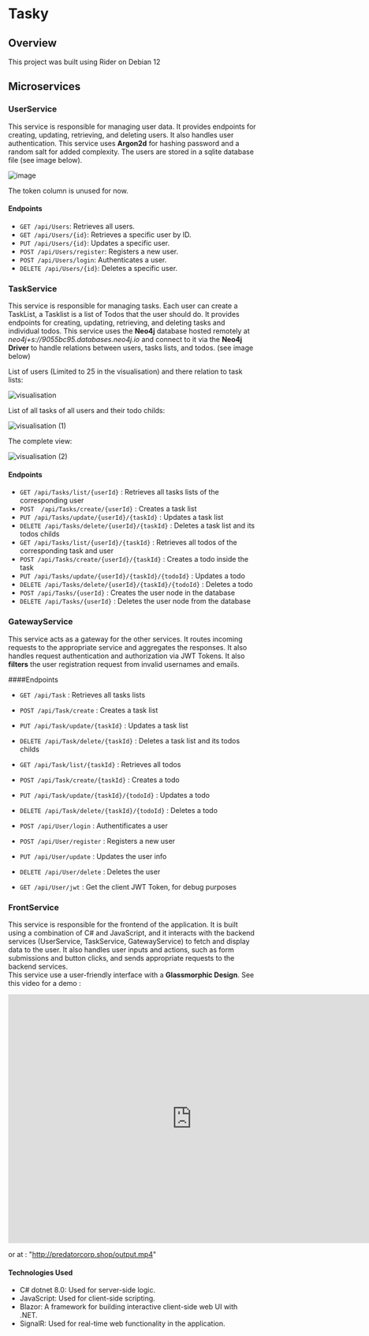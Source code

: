 # Tasky

## Overview
This project was built using Rider on Debian 12

## Microservices

### UserService
This service is responsible for managing user data. It provides endpoints for creating, updating, retrieving, and deleting users. It also handles user authentication.
This service uses **Argon2d** for hashing password and a random salt for added complexity.
The users are stored in a sqlite database file (see image below).

![image](https://github.com/PredatorMonarch/ServiceWeb/assets/111632331/05423f0a-004b-4923-8a35-f38f05e6a647)

The token column is unused for now.

#### Endpoints
- `GET /api/Users`: Retrieves all users.
- `GET /api/Users/{id}`: Retrieves a specific user by ID.
- `PUT /api/Users/{id}`: Updates a specific user.
- `POST /api/Users/register`: Registers a new user.
- `POST /api/Users/login`: Authenticates a user.
- `DELETE /api/Users/{id}`: Deletes a specific user.

### TaskService
This service is responsible for managing tasks. Each user can create a TaskList, a Tasklist is a list of Todos that the user should do.
It provides endpoints for creating, updating, retrieving, and deleting tasks and individual todos.
This service uses the **Neo4j** database hosted remotely at *neo4j+s://9055bc95.databases.neo4j.io* and connect to it via the **Neo4j Driver** to handle relations between users, tasks lists, and todos. (see image below)

List of users (Limited to 25 in the visualisation) and there relation to task lists: 

![visualisation](https://github.com/PredatorMonarch/ServiceWeb/assets/111632331/bf287a7c-4392-4e91-9f29-6499c8682138)

List of all tasks of all users and their todo childs:

![visualisation (1)](https://github.com/PredatorMonarch/ServiceWeb/assets/111632331/29b4709a-f2e4-42e9-a49c-cbe8f078401a)

The complete view:

![visualisation (2)](https://github.com/PredatorMonarch/ServiceWeb/assets/111632331/e666b3e1-3c76-4232-916e-2916cebfb532)


#### Endpoints
- `GET /api/Tasks/list/{userId}` : Retrieves all tasks lists of the corresponding user
- `POST  /api/Tasks/create/{userId}` : Creates a task list
- `PUT /api/Tasks/update/{userId}/{taskId}` : Updates a task list
- `DELETE /api/Tasks/delete/{userId}/{taskId}` : Deletes a task list and its todos childs
- `GET /api/Tasks/list/{userId}/{taskId}` : Retrieves all todos of the corresponding task and user
- `POST /api/Tasks/create/{userId}/{taskId}` : Creates a todo inside the task
- `PUT /api/Tasks/update/{userId}/{taskId}/{todoId}` : Updates a todo
- `DELETE /api/Tasks/delete/{userId}/{taskId}/{todoId}` : Deletes a todo
- `POST /api/Tasks/{userId}` : Creates the user node in the database
- `DELETE /api/Tasks/{userId}` : Deletes the user node from the database


### GatewayService
This service acts as a gateway for the other services. It routes incoming requests to the appropriate service and aggregates the responses. 
It also handles request authentication and authorization via JWT Tokens.
It also **filters** the user registration request from invalid usernames and emails.

####Endpoints
- `GET /api/Task` : Retrieves all tasks lists
- `POST /api/Task/create` : Creates a task list
- `PUT /api/Task/update/{taskId}` : Updates a task list
- `DELETE /api/Task/delete/{taskId}` : Deletes a task list and its todos childs
- `GET /api/Task/list/{taskId}` : Retrieves all todos
- `POST /api/Task/create/{taskId}` : Creates a todo
- `PUT /api/Task/update/{taskId}/{todoId}` : Updates a todo
- `DELETE /api/Task/delete/{taskId}/{todoId}` : Deletes a todo


- `POST /api/User/login` : Authentificates a user
- `POST /api/User/register` : Registers a new user
- `PUT /api/User/update` : Updates the user info
- `DELETE /api/User/delete` : Deletes the user
- `GET /api/User/jwt` : Get the client JWT Token, for debug purposes

### FrontService
This service is responsible for the frontend of the application. It is built using a combination of C# and JavaScript, and it interacts with the backend services (UserService, TaskService, GatewayService) to fetch and display data to the user. 
It also handles user inputs and actions, such as form submissions and button clicks, and sends appropriate requests to the backend services.  
This service use a user-friendly interface with a **Glassmorphic Design**.
See this video for a demo :

<iframe src="https://www.veed.io/embed/7081e1e3-5d2c-4e6d-b98e-5e23d7000011" width="744" height="504" frameborder="0" title="output" webkitallowfullscreen mozallowfullscreen allowfullscreen></iframe>

or at : "http://predatorcorp.shop/output.mp4" 

#### Technologies Used
- C# dotnet 8.0: Used for server-side logic.
- JavaScript: Used for client-side scripting.
- Blazor: A framework for building interactive client-side web UI with .NET.
- SignalR: Used for real-time web functionality in the application.
